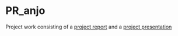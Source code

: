 # PR_anjo

Project work consisting of a [project report](Report/report.html) and a [project presentation](Presentation/presentation.html)
